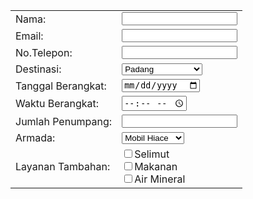 <html lang="en">
<head>
    <meta charset="UTF-8">
    <meta name="viewport" content="width=device-width, initial-scale=1.0">
    <title>FORM PEMESANAN</title>
</head>
<body>
    <form>
    <table>
        <tr>
        <td><label>Nama:</label></td>
        <td><input type="text" name="nama"></td>
        </tr>
    <tr>  
        <td><label>Email:</label></td>
        <td><input type="email" name="email"></td>
    </tr>
    </tr>
        <td><label>No.Telepon:</label></td>
        <td><input type="number" name="no.telpon"></td>
    </tr>
    <tr>
        <td><label>Destinasi:</label></td>
        <td>
            <select>
                <option>Padang</option>
                <option>Aek Loba</option>
                <option>Pematang Siantar</option>
                <option>Prapat</option>
                <option>Pekan Baru</option>
                <option>Banda Aceh</option>
            </select>
        </td>
    </tr>
    <tr>
        <td><label>Tanggal Berangkat:</label></td>
        <td><input type="date" name="tanggal_berangkat"></td>
    </tr>
    <tr>
        <td><label>Waktu Berangkat:</label></td>
        <td><input type="time" name="waktu_berangkat"></td>
    </tr>
    <tr>
        <td><label>Jumlah Penumpang:</label></td>
        <td><input type="number" name="jumlah_penumpang"></td>
    </tr>
    <tr>
        <td><label>Armada:</label></td>
        <td>
           <select>
            <option>Mobil Hiace</option>
            <option>Bus Laksana</option>
            <option>ELF</option>
           </select>
        </td>
    </tr>
    <tr>
        <td><label>Layanan Tambahan:</label></td>
        <td><input type="checkbox">Selimut<br>
            <input type="checkbox">Makanan<br>
            <input type="checkbox">Air Mineral<br>
        </td>
    </tr>
    </table>
    </form>
</body>
</html>

